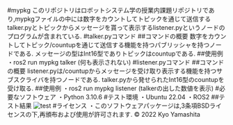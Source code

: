 #mypkg
このリポジトリはロボットシステム学の授業内課題リポジトリであり,mypkgファイルの中には数字をカウントしてトピックを通じて送信するtalker.pyとトピックからメッセージを貰って表示するlistener.pyというノードのプログラムが含まれている.
#talker.pyコマンド
##コマンドの概要
数字をカウントしてトピック/countupを通じて送信する機能を持つパブリッシャを持つノードである.
メッセージの型はInt16型でありトピックはcountupである.
##使用例
・ros2 run mypkg talker
(何も表示されない)
#listener.pyコマンド
##コマンドの概要
listener.pyは/countupからメッセージを受け取り表示する機能を持つサブスクライバを持つノードである.
talker.pyから発せられたInt16型のcountupを受け取る.
##使用例
・ros2 run mypkg listener
(talkerの出した数値を表示)
#必要なソフトウェア
・Python 3.10.6
#テスト環境
・Ubuntu 22.04
・ROS2
##テスト結果
![test](https://github.com/kyo0221/mypkg/actions/workflows/test.yml/badge.svg)
#ライセンス
・このソフトウェアパッケージは,3条項BSDライセンスの下,再頒布および使用が許可されます.
© 2022 Kyo Yamashita
